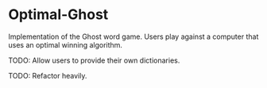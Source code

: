 Optimal-Ghost
=============

Implementation of the Ghost word game. Users play against a computer that uses an optimal winning algorithm.

TODO: Allow users to provide their own dictionaries.

TODO: Refactor heavily.
